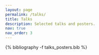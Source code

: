 ```yaml
---
layout: page
permalink: /talks/
title: Talks
description: Selected talks and posters.
nav: true
nav_order: 3
---
```



<div class="publications">

{% bibliography -f talks_posters.bib %}

</div>
